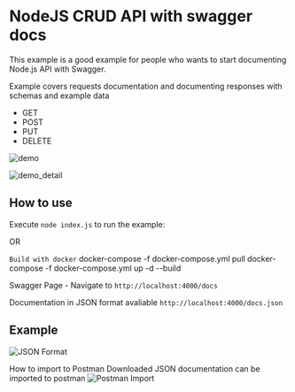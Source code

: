 # NodeJS CRUD API with swagger docs
This example is a good example for people who wants to start documenting Node.js API with Swagger. 

Example covers requests documentation and documenting responses with schemas and example data
- GET 
- POST
- PUT
- DELETE


![demo](https://i.imgur.com/XLEWgx8.png)

![demo_detail](https://i.imgur.com/U60NFwS.png)
## How to use

Execute `node index.js` to run the example:

OR

`Build with docker`
docker-compose -f docker-compose.yml pull
docker-compose -f docker-compose.yml up -d --build

Swagger Page - Navigate to `http://localhost:4000/docs`


Documentation in JSON format avaliable `http://localhost:4000/docs.json`
## Example
![JSON Format](https://i.imgur.com/VntXjdY.png)



How to import to Postman
Downloaded JSON documentation can be imported to postman
![Postman Import](https://i.imgur.com/FvXJJNg.png)
